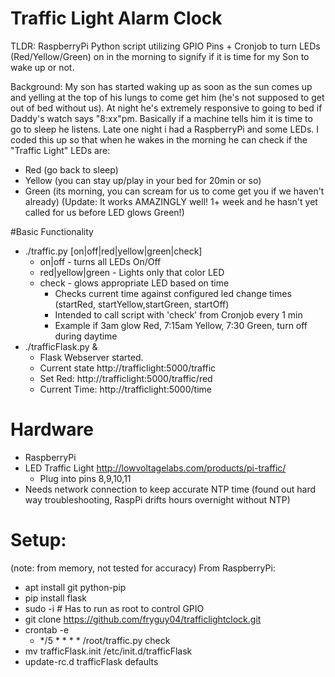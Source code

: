 # Traffic Light Alarm Clock

TLDR: RaspberryPi Python script utilizing GPIO Pins + Cronjob to turn LEDs (Red/Yellow/Green) on in the morning to signify if it is time for my Son to wake up or not.

Background: My son has started waking up as soon as the sun comes up and yelling at the top of his lungs to come get him (he's not supposed to get out of bed without us). At night he's extremely responsive to going to bed if Daddy's watch says "8:xx"pm. Basically if a machine tells him it is time to go to sleep he listens. Late one night i had a RaspberryPi and some LEDs. I coded this up so that when he wakes in the morning he can check if the "Traffic Light" LEDs are:
* Red (go back to sleep)
* Yellow (you can stay up/play in your bed for 20min or so)
* Green (its morning, you can scream for us to come get you if we haven't already)
(Update: It works AMAZINGLY well! 1+ week and he hasn't yet called for us before LED glows Green!)

#Basic Functionality
* ./traffic.py [on|off|red|yellow|green|check]
  * on|off - turns all LEDs On/Off
  * red|yellow|green - Lights only that color LED
  * check - glows appropriate LED based on time
    * Checks current time against configured led change times (startRed, startYellow,startGreen, startOff)
    * Intended to call script with 'check' from Cronjob every 1 min 
    * Example if 3am glow Red, 7:15am Yellow, 7:30 Green, turn off during daytime
 * ./trafficFlask.py &
   * Flask Webserver started. 
   * Current state http://trafficlight:5000/traffic
   * Set Red: http://trafficlight:5000/traffic/red
   * Current Time: http://trafficlight:5000/time
 
 
# Hardware
* RaspberryPi
* LED Traffic Light http://lowvoltagelabs.com/products/pi-traffic/
  * Plug into pins 8,9,10,11  
* Needs network connection to keep accurate NTP time (found out hard way troubleshooting, RaspPi drifts hours overnight without NTP)

# Setup: 
(note: from memory, not tested for accuracy)
From RaspberryPi:
* apt install git python-pip
* pip install flask
* sudo -i   # Has to run as root to control GPIO
* git clone https://github.com/fryguy04/trafficlightclock.git
* crontab -e
  * */5 * * * * /root/traffic.py check
* mv trafficFlask.init /etc/init.d/trafficFlask
* update-rc.d trafficFlask defaults



